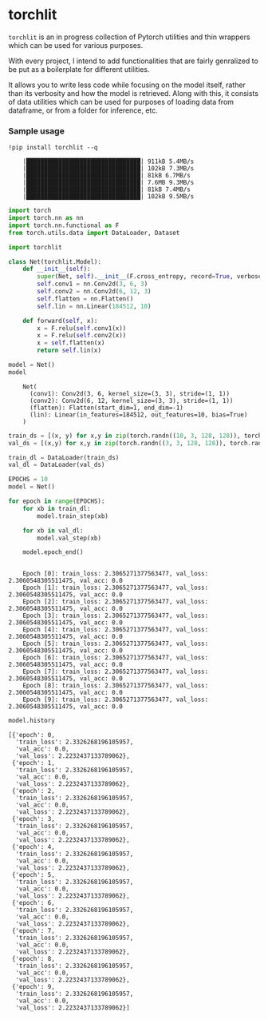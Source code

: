 # torchlit

`torchlit` is an in progress collection of Pytorch utilities and thin wrappers which can be used for various purposes.

With every project, I intend to add functionalities that are fairly genralized to be put as a boilerplate for different utilities.

It allows you to write less code while focusing on the model itself, rather than its verbosity and how the model is retrieved. Along with this, it consists of data utilities which can be used for purposes of loading data from dataframe, or from a folder for inference, etc.

### Sample usage

```
!pip install torchlit --q
```

```
    |████████████████████████████████| 911kB 5.4MB/s
    |████████████████████████████████| 102kB 7.3MB/s
    |████████████████████████████████| 81kB 6.7MB/s
    |████████████████████████████████| 7.6MB 9.3MB/s
    |████████████████████████████████| 81kB 7.4MB/s
    |████████████████████████████████| 102kB 9.5MB/s
```

```Python
import torch
import torch.nn as nn
import torch.nn.functional as F
from torch.utils.data import DataLoader, Dataset

import torchlit
```

```Python
class Net(torchlit.Model):
    def __init__(self):
        super(Net, self).__init__(F.cross_entropy, record=True, verbose=True)
        self.conv1 = nn.Conv2d(3, 6, 3)
        self.conv2 = nn.Conv2d(6, 12, 3)
        self.flatten = nn.Flatten()
        self.lin = nn.Linear(184512, 10)

    def forward(self, x):
        x = F.relu(self.conv1(x))
        x = F.relu(self.conv2(x))
        x = self.flatten(x)
        return self.lin(x)

model = Net()
model
```

```
    Net(
      (conv1): Conv2d(3, 6, kernel_size=(3, 3), stride=(1, 1))
      (conv2): Conv2d(6, 12, kernel_size=(3, 3), stride=(1, 1))
      (flatten): Flatten(start_dim=1, end_dim=-1)
      (lin): Linear(in_features=184512, out_features=10, bias=True)
    )
```

```Python
train_ds = [(x, y) for x,y in zip(torch.randn((10, 3, 128, 128)), torch.randint(0, 10, (10,)))]
val_ds = [(x,y) for x,y in zip(torch.randn((3, 3, 128, 128)), torch.randint(0, 10, (3,)))]

train_dl = DataLoader(train_ds)
val_dl = DataLoader(val_ds)
```

```Python
EPOCHS = 10
model = Net()

for epoch in range(EPOCHS):
    for xb in train_dl:
        model.train_step(xb)

    for xb in val_dl:
        model.val_step(xb)

    model.epoch_end()
```

```

    Epoch [0]: train_loss: 2.3065271377563477, val_loss: 2.3060548305511475, val_acc: 0.0
    Epoch [1]: train_loss: 2.3065271377563477, val_loss: 2.3060548305511475, val_acc: 0.0
    Epoch [2]: train_loss: 2.3065271377563477, val_loss: 2.3060548305511475, val_acc: 0.0
    Epoch [3]: train_loss: 2.3065271377563477, val_loss: 2.3060548305511475, val_acc: 0.0
    Epoch [4]: train_loss: 2.3065271377563477, val_loss: 2.3060548305511475, val_acc: 0.0
    Epoch [5]: train_loss: 2.3065271377563477, val_loss: 2.3060548305511475, val_acc: 0.0
    Epoch [6]: train_loss: 2.3065271377563477, val_loss: 2.3060548305511475, val_acc: 0.0
    Epoch [7]: train_loss: 2.3065271377563477, val_loss: 2.3060548305511475, val_acc: 0.0
    Epoch [8]: train_loss: 2.3065271377563477, val_loss: 2.3060548305511475, val_acc: 0.0
    Epoch [9]: train_loss: 2.3065271377563477, val_loss: 2.3060548305511475, val_acc: 0.0
```

```Python
model.history
```

```
[{'epoch': 0,
  'train_loss': 2.3326268196105957,
  'val_acc': 0.0,
  'val_loss': 2.2232437133789062},
 {'epoch': 1,
  'train_loss': 2.3326268196105957,
  'val_acc': 0.0,
  'val_loss': 2.2232437133789062},
 {'epoch': 2,
  'train_loss': 2.3326268196105957,
  'val_acc': 0.0,
  'val_loss': 2.2232437133789062},
 {'epoch': 3,
  'train_loss': 2.3326268196105957,
  'val_acc': 0.0,
  'val_loss': 2.2232437133789062},
 {'epoch': 4,
  'train_loss': 2.3326268196105957,
  'val_acc': 0.0,
  'val_loss': 2.2232437133789062},
 {'epoch': 5,
  'train_loss': 2.3326268196105957,
  'val_acc': 0.0,
  'val_loss': 2.2232437133789062},
 {'epoch': 6,
  'train_loss': 2.3326268196105957,
  'val_acc': 0.0,
  'val_loss': 2.2232437133789062},
 {'epoch': 7,
  'train_loss': 2.3326268196105957,
  'val_acc': 0.0,
  'val_loss': 2.2232437133789062},
 {'epoch': 8,
  'train_loss': 2.3326268196105957,
  'val_acc': 0.0,
  'val_loss': 2.2232437133789062},
 {'epoch': 9,
  'train_loss': 2.3326268196105957,
  'val_acc': 0.0,
  'val_loss': 2.2232437133789062}]
```
